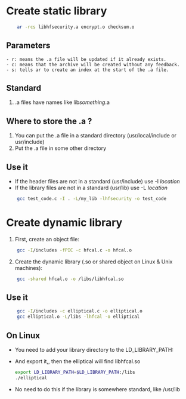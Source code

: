 # Create static library
```bash
    ar -rcs libhfsecurity.a encrypt.o checksum.o
```

## Parameters
    - r: means the .a file will be updated if it already exists.
    - c: means that the archive will be created without any feedback.
    - s: tells ar to create an index at the start of the .a file.

## Standard

1. .a files have names like lib*something*.a

## Where to store the .a ?

1. You can put the .a file in a standard directory (usr/local/include or usr/include)
2. Put the .a file in some other directory

## Use it
- If the header files are not in a standard (usr/include) use -I *location*
- If the library files are not in a standard (usr/lib) use -L *location*
```bash
    gcc test_code.c -I . -L/my_lib -lhfsecurity -o test_code
```


# Create dynamic library

1. First, create an object file:
```bash
    gcc -I/includes -fPIC -c hfcal.c -o hfcal.o
```

2. Create the dynamic library (.so or shared object on Linux & Unix machines):
```bash
    gcc -shared hfcal.o -o /libs/libhfcal.so
```

## Use it
```bash
    gcc -I/includes -c elliptical.c -o elliptical.o
    gcc elliptical.o -L/libs -lhfcal -o elliptical
```

## On Linux
- You need to add your library directory to the LD_LIBRARY_PATH:
- And export it,, then the elliptical will find libhfcal.so

    ```bash
    export LD_LIBRARY_PATH=$LD_LIBRARY_PATH:/libs
    ./elliptical
    ```
- No need to do this if the library is somewhere standard, like /usr/lib
